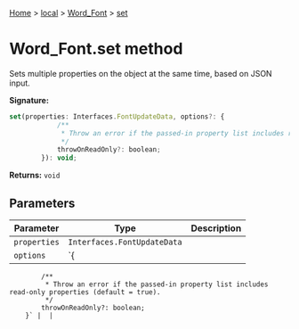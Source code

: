 [Home](./index) &gt; [local](local.md) &gt; [Word\_Font](local.word_font.md) &gt; [set](local.word_font.set.md)

# Word\_Font.set method

Sets multiple properties on the object at the same time, based on JSON input.

**Signature:**
```javascript
set(properties: Interfaces.FontUpdateData, options?: {
            /**
             * Throw an error if the passed-in property list includes read-only properties (default = true).
             */
            throwOnReadOnly?: boolean;
        }): void;
```
**Returns:** `void`

## Parameters

|  Parameter | Type | Description |
|  --- | --- | --- |
|  `properties` | `Interfaces.FontUpdateData` |  |
|  `options` | `{
            /**
             * Throw an error if the passed-in property list includes read-only properties (default = true).
             */
            throwOnReadOnly?: boolean;
        }` |  |

